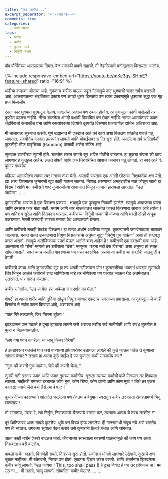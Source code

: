 ```yaml
---
title: "उड जायेगा..."
excerpt_separator: "<!--more-->"
comments: true
categories:
  - ब्लॉग पोस्ट
tags:
  - संगीत
  - कबीर
  - कुमार गंधर्व
  - निर्गुणी भजन
---
```

पौष पौर्णिमेच्या आसपासचा दिवस. वेळ सकाळी पावणे सहाची. मी नेहमीप्रमाणे वनोद्यानात फिरायला आलोय.
<!--more-->

{% include responsive-embed url="https://youtu.be/mKc3gy-SHmE?feature=shared" ratio="16:9" %}

थंडीचा कडाका जोराचा आहे. नुकताच बारीक पाऊस पडून गेल्यामुळे दाट धुक्याची चादर सर्वत्र पसरली आहे. आकाशातल्या चंद्रबिंबाचा प्रकाश पण अगदी धूसर दिसतोय पण त्याच प्रकाशामुळे धुक्याला सुद्धा एक गूढ प्रभा मिळालीय.

रस्ता फार धुक्यात गुरफटून गेलाय. पावलांचा आवाज पण दबका होतोय. आजूबाजूला कोणी असेलही तर दृष्टीस पडतच नाहीये. नीरव शांततेला अगदी पक्षांची किलबिल पण छेदत नाहीये. साऱ्या आसमंतावर फक्त चंद्रबिंबाची रत्नाकीळ प्रभा आणि रस्त्यांवरच्या दिव्यांचे दूरपर्यंत दिसणारे प्रकाशगोल ह्यांचेच अधिराज्य आहे.

मी चालायला सुरुवात करतो. पूर्ण उद्यानात मी एकटाच आहे की काय अशा विलक्षण शांततेत पावले पडू लागतात. सवयीनेच कानात इयरफोन लावतो आणि मोबाईलवर संगीत सुरू होते. असलेल्या सर्व संगीतापैकी कुठलीही चीज यादृच्छिक (Random) वाजावी असेच सेटिंग आहे.

सुरुवात बासरीच्या सुरांनी होते.  शांततेत ललत रागाचे सूर अविट गोडीचे वाटतात. हा तुकडा संपला की काय लागणार हे कुतूहल आहेच. ललत संपतो आणि एक  चिरपरिचित आवाज कानावर पडू लागतो. हा स्वर आहे पं. कुमार गंधर्वांचा.

पहिल्या आलापीतच त्यांचा स्वर मनाचा ताबा घेतो. आलापी संपताच एक अगदी छोटासा निशब्दतेचा क्षण येतो. ह्या अल्प विरामातच कुमारजी खूप काही गाऊन जातात. निशब्द असणाऱ्या अनहदाशीच नाते जोडून जातो हा विराम ! आणि मग कबीराचे शब्द कुमारजींच्या आवाजात भिजून कानात झरायला लागतात. “उड जायेगा”…….

कुमारजींचा आवाज हे एक विलक्षण प्रकरण ! क्षयामुळे एक फुफ्फुस निकामी झालेले. त्यामुळे आवाजाचा पल्ला आणि दमसास फार मोठा नाही. मध्यम आणि तार सप्तकातच जास्तीत जास्त विहरणारा आवाज आहे त्यांचा ! पण अतिशय सुरेल आणि तितकाच धारदार. कबीराच्या निर्गुणी भजनांची करुणा आणि मस्ती दोन्ही अचूक पकडणारा. रेशमी कट्यारी सारखा मनाचा वेध अलवारपणे घेणारा.

आणि कबीराचे शब्दही तेवढेच विलक्षण ! हा खऱ्या अर्थाने अवलिया माणूस. कुठल्यातरी जगावेगळ्याच तालावर चालणारा. मनात सतत उचंबळणारा निर्गुण निराकाराचा अनुभव सुद्धा “निर्गुण गुण गाऊंगा” असा तो शब्दबद्ध करत असतो. त्यामुळे अलौकिकाचा स्पर्श घेऊन आलेले शब्द आहेत हे ! कबीराची एक स्वतःची भाषा आहे. आत्म्याला तो “हंस” म्हणतो तर शरीराला “देस”. म्हणूनच “रहना नही देस विराना” असा अनुभव तो सतत सांगत असतो. स्वतःच्याच मस्तीत वावरणाऱ्या पण परम कारूणिक असणाऱ्या  कबीराच्या शब्दांची जातकुळीच वेगळी.

कबीराचे काव्य आणि कुमारजींचा सूर हा तर अगदी मणीकांचन योग ! कुमारजींच्या भावगर्भ धारदार सुरांमध्ये चिंब भिजून आलेले कबीराचे शब्द जाणिवेच्या नव्हे तर नेणिवेच्या पण पल्याड जाऊन थेट अंतर्मनातच उतरतात. पार गारुड करतात.

कबीर सांगतोय, “उड जायेगा हंस अकेला जग दर्शन का मेला.”

शेवटी हा आत्मा शरीर आणि दुनिया सोडून निघून जाणार एकटाच अनंताच्या प्रवासाला. आजूबाजूला जे काही दिसतेय ते सर्वच फक्त दिखावा आहे, अशाश्वत आहे.

“पात गिरे तरूवरसे, फिर मिलना दुहेला.”

झाडावरून पान गळाले ते पुन्हा झाडाला लागणे जसे अशक्य तशीच सर्व नातीगोती आणि संबंध तुटतील ते पुन्हा न मिळण्यासाठीच.

“लग गया पवन का रेला, ना जानू किधर गिरेगा”

हे झाडावरून गळलेले पान जसे वाऱ्याच्या झोताबरोबर उडायला लागले की कुठे जाऊन पडेल ते कुणाला सांगता येणार ? तसाच हा आत्मा कुठे जाईल हे पण कुणाला कधी समजलेय का ?

"गुरू की करनी गुरू जायेगा, चेले की करनी चेला.."

तुमची गती ठरणार फक्त आणि फक्त तुमच्या कर्मांनीच. गुरूला त्याच्या कर्माची फळे मिळणार तर शिष्याला त्याच्या. नाहीतरी यमाच्या दरबारात कोण गुरु, कोण शिष्य, कोण ज्ञानी आणि कोण मूर्ख ?  तिथे तर एकच कायदा: ज्याचे जैसे कर्म तैसे त्याचे फळ !

कुमारजींच्या कारूण्याने ओतप्रोत भरलेल्या पण तेवढ्याच बेगुमान स्वरातून कबीर तर आता रंध्रारंध्रामध्ये भिनू लागलाय !

तो सांगतोय, “बाबा रे, त्या निर्गुण, निराकाराचे चैतन्याचे स्मरण कर, त्याचाच आश्रय घे तरच तरशील !”

दूर क्षितिजावर आता तांबडे फुटतेय. धुके पण विरळ होऊ लागलेय. ही गानसमाधी  संपूच नये असे वाटतेय. पण ती संपतेच. उगवत्या सूर्याला वंदन करावे तसे कुमारजी तिहाई घेतात आणि थांबतात.

आता काही नवीन ऐकावे वाटतच नाही. जीवनाच्या स्वरूपाला गवसणी घातल्यामुळे की काय पण आता निशब्दताच बरी वाटतेय.

पावलांचा वेग वाढतो. फिरणेही संपते. दिनक्रम सुरू होतो. सर्वांनाच भोगावे लागणारे उद्वेगाचे, दुःखाचे क्षण चुकत नाहीतच. मी खंतावतो, निराश पण होतो. एकटाच विचार करत बसतो. आणि अंतर्मनात झिरपलेला कबीर सांगू लागतो. “उड जायेगा ! This, too shall pass !! हे दुःख विषाद हे पण तर क्षणिकच ना ! मग उठ ना….
मी उठतो, चालू लागतो. सोबतीला कबीर घेऊन! ……..

